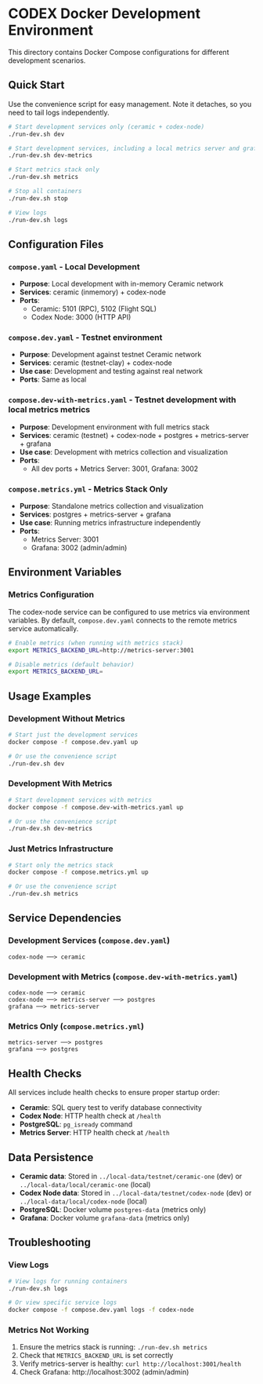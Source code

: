 # CODEX Docker Development Environment

This directory contains Docker Compose configurations for different development scenarios.

## Quick Start

Use the convenience script for easy management. Note it detaches, so you need to tail logs independently.

```bash
# Start development services only (ceramic + codex-node)
./run-dev.sh dev

# Start development services, including a local metrics server and grafana instances
./run-dev.sh dev-metrics

# Start metrics stack only
./run-dev.sh metrics

# Stop all containers
./run-dev.sh stop

# View logs
./run-dev.sh logs
```

## Configuration Files

### `compose.yaml` - Local Development
- **Purpose**: Local development with in-memory Ceramic network
- **Services**: ceramic (inmemory) + codex-node
- **Ports**:
  - Ceramic: 5101 (RPC), 5102 (Flight SQL)
  - Codex Node: 3000 (HTTP API)

### `compose.dev.yaml` - Testnet environment
- **Purpose**: Development against testnet Ceramic network
- **Services**: ceramic (testnet-clay) + codex-node
- **Use case**: Development and testing against real network
- **Ports**: Same as local

### `compose.dev-with-metrics.yaml` - Testnet development with local metrics metrics
- **Purpose**: Development environment with full metrics stack
- **Services**: ceramic (testnet) + codex-node + postgres + metrics-server + grafana
- **Use case**: Development with metrics collection and visualization
- **Ports**:
  - All dev ports + Metrics Server: 3001, Grafana: 3002

### `compose.metrics.yml` - Metrics Stack Only
- **Purpose**: Standalone metrics collection and visualization
- **Services**: postgres + metrics-server + grafana
- **Use case**: Running metrics infrastructure independently
- **Ports**:
  - Metrics Server: 3001
  - Grafana: 3002 (admin/admin)

## Environment Variables

### Metrics Configuration
The codex-node service can be configured to use metrics via environment variables.
By default, `compose.dev.yaml` connects to the remote metrics service automatically.

```bash
# Enable metrics (when running with metrics stack)
export METRICS_BACKEND_URL=http://metrics-server:3001

# Disable metrics (default behavior)
export METRICS_BACKEND_URL=
```

## Usage Examples

### Development Without Metrics
```bash
# Start just the development services
docker compose -f compose.dev.yaml up

# Or use the convenience script
./run-dev.sh dev
```

### Development With Metrics
```bash
# Start development services with metrics
docker compose -f compose.dev-with-metrics.yaml up

# Or use the convenience script
./run-dev.sh dev-metrics
```

### Just Metrics Infrastructure
```bash
# Start only the metrics stack
docker compose -f compose.metrics.yml up

# Or use the convenience script
./run-dev.sh metrics
```

## Service Dependencies

### Development Services (`compose.dev.yaml`)
```
codex-node ──> ceramic
```

### Development with Metrics (`compose.dev-with-metrics.yaml`)
```
codex-node ──> ceramic
codex-node ──> metrics-server ──> postgres
grafana ──> metrics-server
```

### Metrics Only (`compose.metrics.yml`)
```
metrics-server ──> postgres
grafana ──> postgres
```

## Health Checks

All services include health checks to ensure proper startup order:

- **Ceramic**: SQL query test to verify database connectivity
- **Codex Node**: HTTP health check at `/health`
- **PostgreSQL**: `pg_isready` command
- **Metrics Server**: HTTP health check at `/health`

## Data Persistence

- **Ceramic data**: Stored in `../local-data/testnet/ceramic-one` (dev) or `../local-data/local/ceramic-one` (local)
- **Codex Node data**: Stored in `../local-data/testnet/codex-node` (dev) or `../local-data/local/codex-node` (local)
- **PostgreSQL**: Docker volume `postgres-data` (metrics only)
- **Grafana**: Docker volume `grafana-data` (metrics only)

## Troubleshooting

### View Logs
```bash
# View logs for running containers
./run-dev.sh logs

# Or view specific service logs
docker compose -f compose.dev.yaml logs -f codex-node
```

### Metrics Not Working
1. Ensure the metrics stack is running: `./run-dev.sh metrics`
2. Check that `METRICS_BACKEND_URL` is set correctly
3. Verify metrics-server is healthy: `curl http://localhost:3001/health`
4. Check Grafana: http://localhost:3002 (admin/admin)
